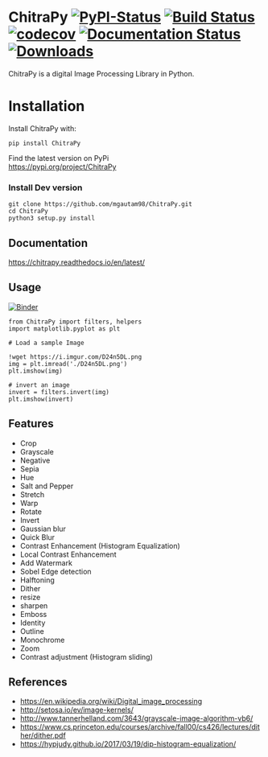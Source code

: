 # ChitraPy [![PyPI-Status](https://img.shields.io/badge/pypi-ChitraPy-blue)](https://pypi.org/project/ChitraPy) [![Build Status](https://travis-ci.com/mgautam98/ChitraPy.svg?branch=master)](https://travis-ci.com/mgautam98/ChitraPy)  [![codecov](https://codecov.io/gh/mgautam98/ChitraPy/branch/master/graph/badge.svg)](https://codecov.io/gh/mgautam98/ChitraPy) [![Documentation Status](https://readthedocs.org/projects/chitrapy/badge/?version=latest)](https://chitrapy.readthedocs.io/en/latest/?badge=latest) [![Downloads](https://pepy.tech/badge/chitrapy)](https://pepy.tech/project/chitrapy)

 
ChitraPy is a digital Image Processing Library in Python.

# Installation
Install ChitraPy with:
```
pip install ChitraPy
```
Find the latest version on PyPi  
https://pypi.org/project/ChitraPy

### Install Dev version
```
git clone https://github.com/mgautam98/ChitraPy.git
cd ChitraPy
python3 setup.py install
```
## Documentation
https://chitrapy.readthedocs.io/en/latest/


## Usage
[![Binder](https://mybinder.org/badge_logo.svg)](https://mybinder.org/v2/gh/mgautam98/ChitraPy.git/dev)
```
from ChitraPy import filters, helpers
import matplotlib.pyplot as plt

# Load a sample Image

!wget https://i.imgur.com/D24n5DL.png
img = plt.imread('./D24n5DL.png')
plt.imshow(img)

# invert an image
invert = filters.invert(img)
plt.imshow(invert)
```

## Features

* Crop
* Grayscale
* Negative
* Sepia
* Hue
* Salt and Pepper
* Stretch
* Warp
* Rotate
* Invert
* Gaussian blur
* Quick Blur
* Contrast Enhancement (Histogram Equalization)
* Local Contrast Enhancement
* Add Watermark
* Sobel Edge detection
* Halftoning
* Dither
* resize
* sharpen
* Emboss
* Identity
* Outline
* Monochrome
* Zoom
* Contrast adjustment (Histogram sliding)


## References

* https://en.wikipedia.org/wiki/Digital_image_processing
* http://setosa.io/ev/image-kernels/
* http://www.tannerhelland.com/3643/grayscale-image-algorithm-vb6/
* https://www.cs.princeton.edu/courses/archive/fall00/cs426/lectures/dither/dither.pdf
* https://hypjudy.github.io/2017/03/19/dip-histogram-equalization/
